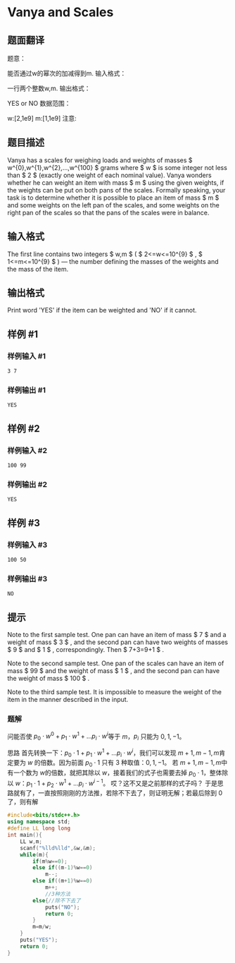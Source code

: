 # Vanya and Scales

## 题面翻译

题意：

能否通过w的幂次的加减得到m.
输入格式：

一行两个整数w,m.
输出格式：

YES or NO
数据范围：

w:[2,1e9]
m:[1,1e9]
注意:

## 题目描述

Vanya has a scales for weighing loads and weights of masses $ w^{0},w^{1},w^{2},...,w^{100} $ grams where $ w $ is some integer not less than $ 2 $ (exactly one weight of each nominal value). Vanya wonders whether he can weight an item with mass $ m $ using the given weights, if the weights can be put on both pans of the scales. Formally speaking, your task is to determine whether it is possible to place an item of mass $ m $ and some weights on the left pan of the scales, and some weights on the right pan of the scales so that the pans of the scales were in balance.

## 输入格式

The first line contains two integers $ w,m $ ( $ 2<=w<=10^{9} $ , $ 1<=m<=10^{9} $ ) — the number defining the masses of the weights and the mass of the item.

## 输出格式

Print word 'YES' if the item can be weighted and 'NO' if it cannot.

## 样例 #1

### 样例输入 #1

```
3 7
```

### 样例输出 #1

```
YES
```

## 样例 #2

### 样例输入 #2

```
100 99
```

### 样例输出 #2

```
YES
```

## 样例 #3

### 样例输入 #3

```
100 50
```

### 样例输出 #3

```
NO
```

## 提示

Note to the first sample test. One pan can have an item of mass $ 7 $ and a weight of mass $ 3 $ , and the second pan can have two weights of masses $ 9 $ and $ 1 $ , correspondingly. Then $ 7+3=9+1 $ .

Note to the second sample test. One pan of the scales can have an item of mass $ 99 $ and the weight of mass $ 1 $ , and the second pan can have the weight of mass $ 100 $ .

Note to the third sample test. It is impossible to measure the weight of the item in the manner described in the input.

### 题解

问能否使 $p_0\cdot w^0+p_1\cdot w^1+...p_i\cdot w^i$​ 等于 $m$​，$p_i$​ 只能为 $0,1,-1$​。

思路
首先转换一下：$p_0\cdot 1+p_1\cdot w^1+...p_i\cdot w^i$​，我们可以发现 $m+1,m-1,m$​ 肯定要为 $w$​ 的倍数。因为前面 $p_0\cdot 1$​ 只有 $3$​ 种取值：$0,1,-1$​。
若 $m+1,m-1,m$​ 中有一个数为 $w$​ 的倍数，就把其除以 $w$​，接着我们的式子也需要去掉 $p_0\cdot 1$​，整体除以 $w$​：$p_1\cdot 1+p_2\cdot w^1+...p_i\cdot w^{i-1}$​。
哎？这不又是之前那样的式子吗？
于是思路就有了，一直按照刚刚的方法推，若除不下去了，则证明无解；若最后除到 $0$​ 了，则有解


```cpp
#include<bits/stdc++.h>
using namespace std;
#define LL long long
int main(){
	LL w,m;
	scanf("%lld%lld",&w,&m);
	while(m){
		if(m%w==0);
		else if((m-1)%w==0)
			m--;
		else if((m+1)%w==0)
			m++;
         	//3种方法
		else{//除不下去了
			puts("NO");
			return 0;
		}
		m=m/w;
	}
	puts("YES");
	return 0;
}
```

